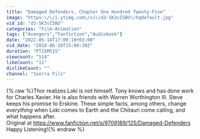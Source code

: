 ```yaml
---
title: "Damaged Defenders, Chapter One Hundred Twenty-Five"
image: "https:\/\/i.ytimg.com\/vi\/d3-SK3vI5BU\/hqdefault.jpg"
vid_id: "d3-SK3vI5BU"
categories: "Film-Animation"
tags: ["Avengers","Fanfiction","Audiobook"]
date: "2022-05-14T17:00:10+03:00"
vid_date: "2018-06-10T15:00:39Z"
duration: "PT15M51S"
viewcount: "514"
likeCount: "11"
dislikeCount: ""
channel: "Sierra Fils"
---
```

{% raw %}Thor realizes Loki is not himself. Tony knows and has done work for Charles Xavier. He is also friends with Warren Worthington III. Steve keeps his promise to Erskine. These simple facts, among others, change *everything* when Loki comes to Earth and the Chitauri come calling, and what happens after.<br />Original at <a rel="nofollow" target="blank" href="https://www.fanfiction.net/s/9709189/125/Damaged-Defenders">https://www.fanfiction.net/s/9709189/125/Damaged-Defenders</a><br />Happy Listening!{% endraw %}

